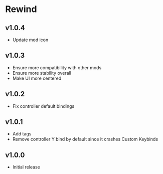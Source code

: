 # Rewind
## v1.0.4
- Update mod icon
## v1.0.3
- Ensure more compatibility with other mods
- Ensure more stability overall
- Make UI more centered
## v1.0.2
- Fix controller default bindings
## v1.0.1
- Add tags
- Remove controller Y bind by default since it crashes Custom Keybinds
## v1.0.0
- Initial release
